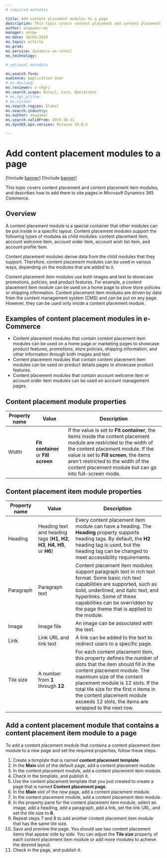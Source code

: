 ```yaml
---
# required metadata

title: Add content placement modules to a page
description: This topic covers content placement and content placement item modules, and describes how to add them to site pages in Microsoft Dynamics 365 Commerce.
author: anupamar-ms
manager: annbe
ms.date: 10/01/2019
ms.topic: article
ms.prod: 
ms.service: dynamics-ax-retail
ms.technology: 

# optional metadata

ms.search.form:  
audience: Application User
# ms.devlang: 
ms.reviewer: v-chgri
ms.search.scope: Retail, Core, Operations
# ms.tgt_pltfrm: 
# ms.custom: 
ms.search.region: Global
ms.search.industry: 
ms.author: anupamar
ms.search.validFrom: 2019-10-31
ms.dyn365.ops.version: Release 10.0.5

---
```

# Add content placement modules to a page

[!include [banner](../includes/preview-banner.md)]
[!include [banner](../includes/banner.md)]

This topic covers content placement and content placement item modules, and describes how to add them to site pages in Microsoft Dynamics 365 Commerce.

## Overview

A content placement module is a special container that other modules can be put inside in a specific layout. Content placement modules support the following types of modules as child modules: content placement item, account welcome item, account order item, account wish list item, and account profile item.

Content placement modules derive data from the child modules that they support. Therefore, content placement modules can be used in various ways, depending on the modules that are added to it.

Content placement item modules use both images and text to showcase promotions, policies, and product features. For example, a content placement item module can be used on a home page to show store policies or shipping information. Content placement item modules are driven by data from the content management system (CMS) and can be put on any page. However, they can be used only inside a content placement module.

## Examples of content placement modules in e-Commerce

* Content placement modules that contain content placement item modules can be used on a home page or marketing pages to showcase product features, promotions, store policies, shipping information, and other information through both images and text.
* Content placement modules that contain content placement item modules can be used on product details pages to showcase product features.
* Content placement modules that contain account welcome item or account order item modules can be used on account management pages.

## Content placement module properties

| Property name | Value | Description |
|---------------|-------|-------------|
| Width         | **Fit container** or **Fill screen** | If the value is set to **Fit container**, the items inside the content placement module are restricted to the width of the content placement module. If the value is set to **Fill screen**, the items aren't restricted to the width of the content placement module but can go into full-screen mode. |

## Content placement item module properties

| Property name | Value | Description |
|---------------|-------|-------------|
| Heading       | Heading text and heading tags (**H1**, **H2**, **H3**, **H4**, **H5**, or **H6**) | Every content placement item module can have a heading. The **Heading** property supports heading tags. By default, the **H2** heading tag is used, but the heading tag can be changed to meet accessibility requirements. |
| Paragraph     | Paragraph text | Content placement item modules support paragraph text in rich text format. Some basic rich text capabilities are supported, such as bold, underlined, and italic text, and hyperlinks. Some of these capabilities can be overridden by the page theme that is applied to the module. |
| Image         | Image file | An image can be associated with the text. |
| Link          | Link URL and link text | A link can be added to the text to redirect users to a specific page. |
| Tile size     | A number from **1** through **12** | For each content placement item, this property defines the number of slots that the item should fill in the content placement module. The maximum size of the content placement module is 12 slots. If the total tile size for the first *n* items in the content placement module exceeds 12 slots, the items are wrapped to the next row. |

## Add a content placement module that contains a content placement item module to a page

To add a content placement module that contains a content placement item module to a new page and set the required properties, follow these steps.

1. Create a template that is named **content placement template**.
1. In the **Main** slot of the default page, add a content placement module.
1. In the content placement module, add a content placement item module.
1. Check in the template, and publish it.
1. Use the content placement template that you just created to create a page that is named **Content placement page**.
1. In the **Main** slot of the new page, add a content placement module.
1. In the content placement module, add a content placement item module.
1. In the property pane for the content placement item module, select an image, add a heading, add a paragraph, add a link, set the link URL, and set the tile size to **6**.
1. Repeat steps 7 and 8 to add another content placement item module that has the same tile size.
1. Save and preview the page. You should see two content placement items that appear side by side. You can adjust the **Tile size** property of each content placement item module or add more modules to achieve the desired layout.
1. Check in the page, and publish it.
